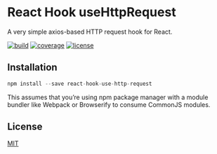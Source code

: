 # React Hook useHttpRequest

A very simple axios-based HTTP request hook for React.

[![build](https://github.com/slergberg/react-hook-use-http-request/workflows/build/badge.svg)](https://github.com/slergberg/react-hook-use-http-request/)
[![coverage](https://coveralls.io/repos/github/slergberg/react-hook-use-http-request/badge.svg?branch=master)](https://coveralls.io/github/slergberg/react-hook-use-http-request?branch=master)
[![license](https://img.shields.io/badge/License-MIT-yellow.svg)](https://opensource.org/licenses/MIT)

## Installation

```JavaScript
npm install --save react-hook-use-http-request
```

This assumes that you’re using npm package manager with a module bundler like
Webpack or Browserify to consume CommonJS modules.

## License

[MIT](https://github.com/slergberg/react-hook-use-http-request/blob/master/LICENSE.md)
